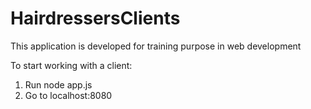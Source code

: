 # HairdressersClients
This application is developed for training purpose in web development


To start working with a client:
1. Run node app.js
2. Go to localhost:8080
